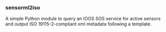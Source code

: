 ### sensorml2iso ###

A simple Python module to query an IOOS SOS service for active sensors and
output ISO 19115-2-compliant xml metadata following a template.
